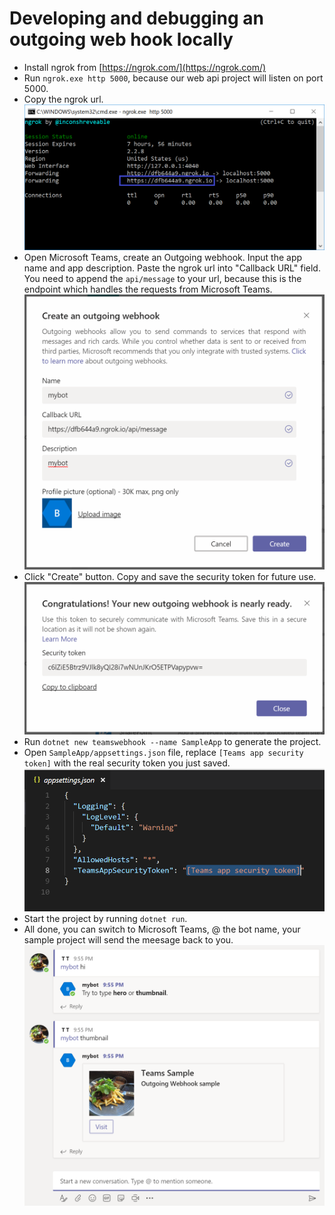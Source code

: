 # Developing and debugging an outgoing web hook locally

* Install ngrok from [https://ngrok.com/](https://ngrok.com/)
* Run `ngrok.exe http 5000`, because our web api project will listen on port 5000.
* Copy the ngrok url.
![ngrok](assets/webhook_en_us/ngrok.png)
* Open Microsoft Teams, create an Outgoing webhook. Input the app name and app description. Paste the ngrok url into "Callback URL" field. You need to append the `api/message` to your url, because this is the endpoint which handles the requests from Microsoft Teams.
![CreateAnOutgoingwebhook](assets/webhook_en_us/CreateAnOutgoingWebhook.png)
* Click "Create" button. Copy and save the security token for future use.
![SecurityToken](assets/webhook_en_us/SecurityToken.png)
* Run `dotnet new teamswebhook --name SampleApp` to generate the project.
* Open `SampleApp/appsettings.json` file, replace `[Teams app security token]` with the real security token you just saved.
![appsettings](assets/webhook_en_us/appsettings.png)
* Start the project by running `dotnet run`.
* All done, you can switch to Microsoft Teams, @ the bot name, your sample project will send the meesage back to you.
![chat](assets/webhook_en_us/chat.png)
